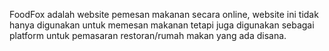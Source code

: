 FoodFox adalah website pemesan makanan secara online, website ini tidak hanya digunakan untuk memesan makanan tetapi juga digunakan sebagai platform untuk pemasaran restoran/rumah makan yang ada disana. 
